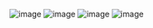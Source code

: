 ![image](https://github.com/user-attachments/assets/e9851df3-4a55-4c31-ac56-0e93fffdfead)
![image](https://github.com/user-attachments/assets/be9568b9-e672-4af1-8a1e-7499287b4fc2)
![image](https://github.com/user-attachments/assets/75609e7e-e80c-45d7-948a-4a53779f7479)
![image](https://github.com/user-attachments/assets/c20a2af5-9115-4c77-ac24-3fdcbc9ac76b)
